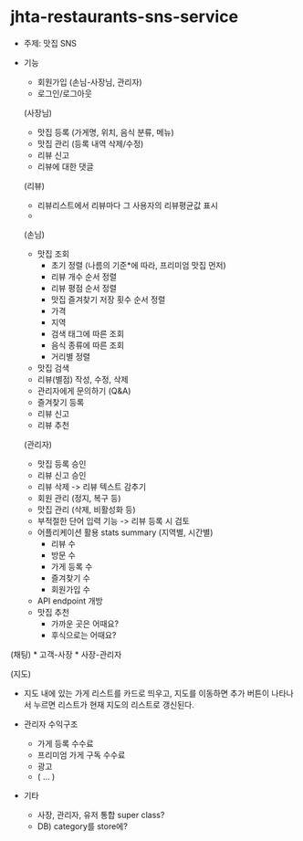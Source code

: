 # jhta-restaurants-sns-service

- 주제: 맛집 SNS 

- 기능
    * 회원가입 (손님-사장님, 관리자)
    * 로그인/로그아웃 

	(사장님)
    * 맛집 등록 (가게명, 위치, 음식 분류, 메뉴) 
    * 맛집 관리 (등록 내역 삭제/수정)
    * 리뷰 신고 
    * 리뷰에 대한 댓글
 
  (리뷰)
    * 리뷰리스트에서 리뷰마다 그 사용자의 리뷰평균값 표시
    * 

	(손님)
    * 맛집 조회 
        * 초기 정렬 (나름의 기준*에 따라, 프리미엄 맛집 먼저) 
        * 리뷰 개수 순서 정렬 
        * 리뷰 평점 순서 정렬
        * 맛집 즐겨찾기 저장 횟수 순서 정렬 
        * 가격 
        * 지역
        * 검색 태그에 따른 조회
        * 음식 종류에 따른 조회 
        * 거리별 정렬 
    * 맛집 검색 
    * 리뷰(별점) 작성, 수정, 삭제 
    * 관리자에게 문의하기 (Q&A) 
    * 즐겨찾기 등록 
    * 리뷰 신고
    * 리뷰 추천 

	(관리자)
    * 맛집 등록 승인 
    * 리뷰 신고 승인 
    * 리뷰 삭제 -> 리뷰 텍스트 감추기 
    * 회원 관리 (정지, 복구 등)  
    * 맛집 관리 (삭제, 비활성화 등) 
    * 부적절한 단어 입력 기능 -> 리뷰 등록 시 검토 
    * 어플리케이션 활용 stats summary (지역별, 시간별)
        * 리뷰 수
        * 방문 수 
        * 가게 등록 수
        * 즐겨찾기 수
        * 회원가입 수
    * API endpoint 개방 
    * 맛집 추천 
        * 가까운 곳은 어때요?
        * 후식으로는 어때요?

(채팅)
    * 고객-사장
    * 사장-관리자

(지도)
  * 지도 내에 있는 가게 리스트를 카드로 띄우고, 지도를 이동하면 추가 버튼이 나타나서 누르면 리스트가 현재 지도의 리스트로 갱신된다.

-  관리자 수익구조 
    * 가게 등록 수수료 
    * 프리미엄 가게 구독 수수료 
    * 광고 
    * ( … )

- 기타
  * 사장, 관리자, 유저 통합 super class?
  * DB) category를 store에?
